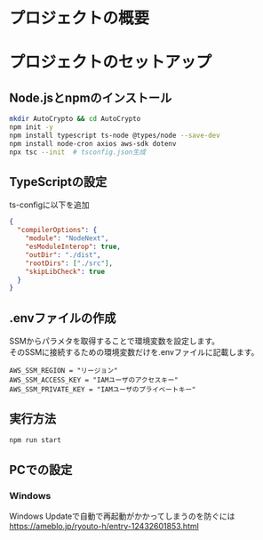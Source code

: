 # プロジェクトの概要



# プロジェクトのセットアップ

## Node.jsとnpmのインストール
```bash
mkdir AutoCrypto && cd AutoCrypto
npm init -y
npm install typescript ts-node @types/node --save-dev
npm install node-cron axios aws-sdk dotenv
npx tsc --init  # tsconfig.json生成
```

## TypeScriptの設定

ts-configに以下を追加
```json
{
  "compilerOptions": {
    "module": "NodeNext",
    "esModuleInterop": true,
    "outDir": "./dist",
    "rootDirs": ["./src"],
    "skipLibCheck": true
  }
}
```

## .envファイルの作成

SSMからパラメタを取得することで環境変数を設定します。  
そのSSMに接続するための環境変数だけを.envファイルに記載します。

```
AWS_SSM_REGION = "リージョン"
AWS_SSM_ACCESS_KEY = "IAMユーザのアクセスキー"
AWS_SSM_PRIVATE_KEY = "IAMユーザのプライベートキー"
```

## 実行方法

```bash
npm run start
```

## PCでの設定

### Windows

Windows Updateで自動で再起動がかかってしまうのを防ぐには
https://ameblo.jp/ryouto-h/entry-12432601853.html